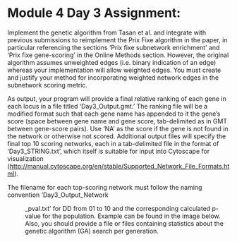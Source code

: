 # Module 4 Day 3 Assignment:

Implement the genetic algorithm from Tasan et al. and integrate with previous submissions to reimplement the Prix Fixe algorithm in the paper, in particular referencing the sections ‘Prix fixe subnetwork enrichment’ and ‘Prix fixe gene-scoring’ in the Online Methods section. However, the original algorithm assumes unweighted edges (i.e. binary indication of an edge) whereas your implementation will allow weighted edges. You must create and justify your method for incorporating weighted network edges in the subnetwork scoring metric.

As output, your program will provide a final relative ranking of each gene in each locus in a file titled ‘Day3_Output.gmt.’ The ranking file will be a modified format such that each gene name has appended to it the gene’s score (space between gene name and gene score, tab-delimited as in GMT between gene-score pairs). Use ‘NA’ as the score if the gene is not found in the network or otherwise not scored. Additional output files will specify the final top 10 scoring networks, each in a tab-delimited file in the format of ‘Day3_STRING.txt’, which itself is suitable for input into Cytoscape for visualization (http://manual.cytoscape.org/en/stable/Supported_Network_File_Formats.html).

The filename for each top-scoring network must follow the naming convention ‘Day3_Output_Network<DD>_pval<p-value>.txt’ for DD from 01 to 10 and the corresponding calculated p-value for the population. Example can be found in the image below. Also, you should provide a file or files containing statistics about the genetic algorithm (GA) search per generation.
